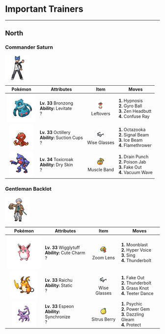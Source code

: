 # Important Trainers


---

## North

### Commander Saturn

![Commander Saturn](../../assets/important_trainers/saturn.png)

| Pokémon | Attributes | Item | Moves |
|:-------:|------------|:----:|-------|
| ![Bronzong](../../assets/sprites/bronzong/front.gif) | **Lv. 33** Bronzong<br>**Ability:** <span class="tooltip" title="Gives full immunity to all Ground-type moves.">Levitate</span><br>? | ![Leftovers](../../assets/items/leftovers.png "Leftovers")<br><span class="tooltip" title="An item to be held by a Pokémon. The holder’s HP is gradually restored during battle.">Leftovers</span> | **1.** Hypnosis<br>**2.** Gyro Ball<br>**3.** Zen Headbutt<br>**4.** Confuse Ray |
| ![Octillery](../../assets/sprites/octillery/front.gif) | **Lv. 33** Octillery<br>**Ability:** <span class="tooltip" title="Negates moves that force switching out.">Suction Cups</span><br>? | ![Wise Glasses](../../assets/items/wise_glasses.png "Wise Glasses")<br><span class="tooltip" title="An item to be held by a Pokémon. It is a thick pair of glasses that slightly boosts the power of special moves.">Wise Glasses</span> | **1.** Octazooka<br>**2.** Signal Beam<br>**3.** Ice Beam<br>**4.** Flamethrower |
| ![Toxicroak](../../assets/sprites/toxicroak/front.gif) | **Lv. 34** Toxicroak<br>**Ability:** <span class="tooltip" title="Reduces HP if it is hot. Water restores HP.">Dry Skin</span><br>? | ![Muscle Band](../../assets/items/muscle_band.png "Muscle Band")<br><span class="tooltip" title="An item to be held by a Pokémon. It is a headband that slightly boosts the power of physical moves.">Muscle Band</span> | **1.** Drain Punch<br>**2.** Poison Jab<br>**3.** Fake Out<br>**4.** Vacuum Wave |


### Gentleman Backlot

![Gentleman Backlot](../../assets/trainers/gentleman.png)

| Pokémon | Attributes | Item | Moves |
|:-------:|------------|:----:|-------|
| ![Wigglytuff](../../assets/sprites/wigglytuff/front.gif) | **Lv. 33** Wigglytuff<br>**Ability:** <span class="tooltip" title="Contact with the Pokémon may cause infatuation.">Cute Charm</span><br>? | ![Zoom Lens](../../assets/items/zoom_lens.png "Zoom Lens")<br><span class="tooltip" title="An item to be held by a Pokémon. If the holder moves after the foe, its accuracy will be boosted.">Zoom Lens</span> | **1.** Moonblast<br>**2.** Hyper Voice<br>**3.** Sing<br>**4.** Thunderbolt |
| ![Raichu](../../assets/sprites/raichu/front.gif) | **Lv. 33** Raichu<br>**Ability:** <span class="tooltip" title="Contact with the Pokémon may cause paralysis.">Static</span><br>? | ![Wise Glasses](../../assets/items/wise_glasses.png "Wise Glasses")<br><span class="tooltip" title="An item to be held by a Pokémon. It is a thick pair of glasses that slightly boosts the power of special moves.">Wise Glasses</span> | **1.** Fake Out<br>**2.** Thunderbolt<br>**3.** Grass Knot<br>**4.** Teeter Dance |
| ![Espeon](../../assets/sprites/espeon/front.gif) | **Lv. 33** Espeon<br>**Ability:** <span class="tooltip" title="Passes on a burn, poison, or paralysis to the foe.">Synchronize</span><br>? | ![Sitrus Berry](../../assets/items/sitrus_berry.png "Sitrus Berry")<br><span class="tooltip" title="A Poffin ingredient. It may be used or held by a Pokémon to heal the user’s HP a little.">Sitrus Berry</span> | **1.** Psychic<br>**2.** Power Gem<br>**3.** Dazzling Gleam<br>**4.** Protect |



